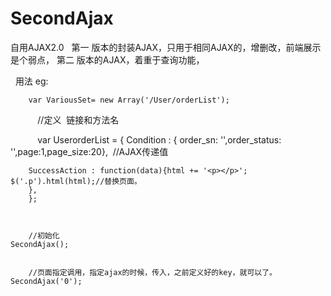 # SecondAjax
自用AJAX2.0
 
第一 版本的封装AJAX，只用于相同AJAX的，增删改，前端展示是个弱点，
第二 版本的AJAX，着重于查询功能，



 
  用法  eg:
          
  	    var VariousSet= new Array('/User/orderList');
            //定义  链接和方法名
	    
            var UserorderList = {
		Condition : {	order_sn: '',order_status: '',page:1,page_size:20},  //AJAX传递值
		
		
		SuccessAction : function(data){html += '<p></p>'; $('.p').html(html);//替换页面。
		},
	    };



        //初始化
  	SecondAjax();
  
  
        //页面指定调用，指定ajax的时候，传入，之前定义好的key，就可以了。
  	SecondAjax('0');
